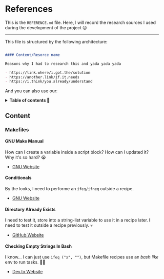 References
==========

This is the `REFERENCE.md` file. Here, I will record the research
sources I used during the development of the project 😉

---

This file is structured by the following architecture:

```markdown

#### Content/Resorce name

Reasons why I had to research this and yada yada yada

- https://link.where/i.got.the/solution
- https://another.link/if.it.needs
- https://i.think/you.already/understand

```

And you can also use our:

<details>

<summary style="font-weight: bold">Table of contents 🔬</summary><br>

- [Makefiles](#makefiles)

  - [gnu make manual](#gnu-make-manual)
  - [conditionals](#conditionals)
  - [directory already Exists](#directory-already-exists)
  - [empty strings](#checking-empty-strings-in-bash)

</details>



Content
-------

### Makefiles

#### GNU Make Manual

How can I create a variable inside a script block? How can I updated
it? Why it's so hard? 😭

- [GNU Website](https://www.gnu.org/software/make/manual/make.html)


#### Conditionals

By the looks, I need to performe an `ifeq/ifneq` outside a recipe.

- [GNU Website](https://www.gnu.org/software/make/manual/html_node/Conditional-Syntax.html)


#### Directory Already Exists

I need to test it, store into a string-list variable to use it in a recipe
later. I need to test it outside a recipe previously. 💀

- [GitHub Website](https://github.com/naegelyd/til/blob/master/misc/check-if-directory-exists-in-makefile.md)


#### Checking Empty Strings In Bash

I know... I can just use `ifeq ("x", "")`, but Makefile recipes use
an _bash like_ env to run tasks. 🧑‍🔬

- [Dev.to Website](https://dev.to/dak425/how-to-check-if-a-string-is-empty-in-bash-264l#:~:text=To%20check%20if%20a%20string%20is%20empty%20in%20a%20Bash,it%20is%20greater%20than%200.&text=Alternatively%2C%20you%20can%20check%20if,and%20take%20the%20opposite%20using%20!%20.)
